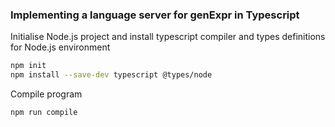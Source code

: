 ### Implementing a language server for genExpr in Typescript

Initialise Node.js project and install typescript compiler and types definitions
for Node.js environment

```bash
npm init
npm install --save-dev typescript @types/node
```

Compile program

```bash
npm run compile
```
